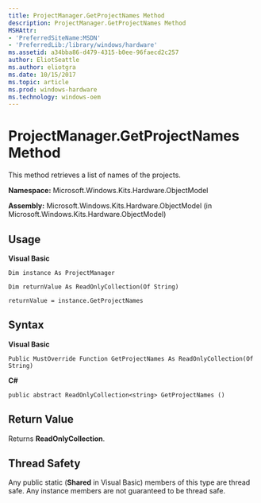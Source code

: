 ```yaml
---
title: ProjectManager.GetProjectNames Method
description: ProjectManager.GetProjectNames Method
MSHAttr:
- 'PreferredSiteName:MSDN'
- 'PreferredLib:/library/windows/hardware'
ms.assetid: a34bba86-d479-4315-b0ee-96faecd2c257
author: EliotSeattle
ms.author: eliotgra
ms.date: 10/15/2017
ms.topic: article
ms.prod: windows-hardware
ms.technology: windows-oem
---
```


# ProjectManager.GetProjectNames Method


This method retrieves a list of names of the projects.

**Namespace:** Microsoft.Windows.Kits.Hardware.ObjectModel

**Assembly:** Microsoft.Windows.Kits.Hardware.ObjectModel (in Microsoft.Windows.Kits.Hardware.ObjectModel)

## <span id="Usage"></span><span id="usage"></span><span id="USAGE"></span>Usage


**Visual Basic**

`Dim instance As ProjectManager`

`Dim returnValue As ReadOnlyCollection(Of String)`

`returnValue = instance.GetProjectNames`

## <span id="Syntax"></span><span id="syntax"></span><span id="SYNTAX"></span>Syntax


**Visual Basic**

`Public MustOverride Function GetProjectNames As ReadOnlyCollection(Of String)`

**C#**

`public abstract ReadOnlyCollection<string> GetProjectNames ()`

## <span id="Return_Value"></span><span id="return_value"></span><span id="RETURN_VALUE"></span>Return Value


Returns **ReadOnlyCollection**.

## <span id="Thread_Safety"></span><span id="thread_safety"></span><span id="THREAD_SAFETY"></span>Thread Safety


Any public static (**Shared** in Visual Basic) members of this type are thread safe. Any instance members are not guaranteed to be thread safe.

 

 






